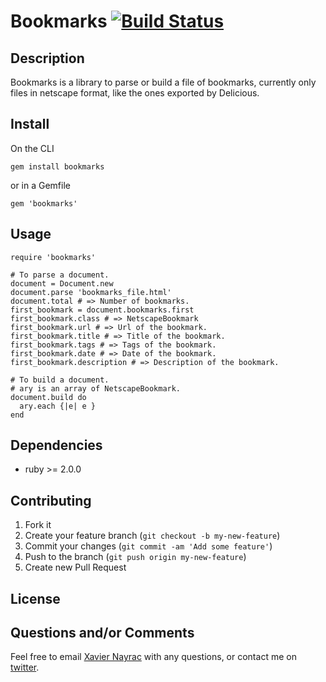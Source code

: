 Bookmarks [![Build Status](https://travis-ci.org/lkdjiin/bookmarks.png)](https://travis-ci.org/lkdjiin/bookmarks)
================

Description
-----------

Bookmarks is a library to parse or build a file of bookmarks, currently
only files in netscape format, like the ones exported by Delicious.

Install
-------------------------

On the CLI

    gem install bookmarks

or in a Gemfile

    gem 'bookmarks'

Usage
--------------------------

    require 'bookmarks'

    # To parse a document.
    document = Document.new
    document.parse 'bookmarks_file.html'
    document.total # => Number of bookmarks.
    first_bookmark = document.bookmarks.first
    first_bookmark.class # => NetscapeBookmark
    first_bookmark.url # => Url of the bookmark.
    first_bookmark.title # => Title of the bookmark.
    first_bookmark.tags # => Tags of the bookmark.
    first_bookmark.date # => Date of the bookmark.
    first_bookmark.description # => Description of the bookmark.

    # To build a document.
    # ary is an array of NetscapeBookmark.
    document.build do
      ary.each {|e| e }
    end
    


Dependencies
--------------------------

  * ruby >= 2.0.0

Contributing
-------------------------

1. Fork it
2. Create your feature branch (`git checkout -b my-new-feature`)
3. Commit your changes (`git commit -am 'Add some feature'`)
4. Push to the branch (`git push origin my-new-feature`)
5. Create new Pull Request


License
--------------------------



Questions and/or Comments
--------------------------

Feel free to email [Xavier Nayrac](mailto:xavier.nayrac@gmail.com)
with any questions, or contact me on [twitter](https://twitter.com/lkdjiin).
